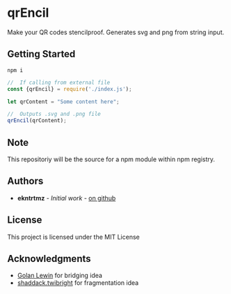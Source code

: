 # qrEncil

Make your QR codes stencilproof. Generates svg and png from string input.

## Getting Started

```
npm i
```

```javascript
//  If calling from external file
const {qrEncil} = require('./index.js');

let qrContent = "Some content here";

//  Outputs .svg and .png file
qrEncil(qrContent);
```

## Note
This repositoriy will be the source for a npm module within npm registry.


## Authors

* **ekntrtmz** - *Initial work* - [on github](https://github.com/ekntrtmz)


## License

This project is licensed under the MIT License

## Acknowledgments

* [Golan Lewin](https://github.com/golanlevin) for bridging idea
* [shaddack.twibright](http://www.shaddack.twibright.com/projects/) for fragmentation idea
